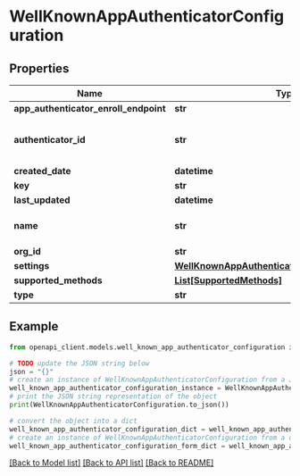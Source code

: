 # WellKnownAppAuthenticatorConfiguration


## Properties

Name | Type | Description | Notes
------------ | ------------- | ------------- | -------------
**app_authenticator_enroll_endpoint** | **str** |  | [optional] 
**authenticator_id** | **str** | The unique identifier of the app authenticator | [optional] 
**created_date** | **datetime** |  | [optional] 
**key** | **str** |  | [optional] 
**last_updated** | **datetime** |  | [optional] 
**name** | **str** | The authenticator display name | [optional] 
**org_id** | **str** |  | [optional] 
**settings** | [**WellKnownAppAuthenticatorConfigurationSettings**](WellKnownAppAuthenticatorConfigurationSettings.md) |  | [optional] 
**supported_methods** | [**List[SupportedMethods]**](SupportedMethods.md) |  | [optional] 
**type** | **str** |  | [optional] 

## Example

```python
from openapi_client.models.well_known_app_authenticator_configuration import WellKnownAppAuthenticatorConfiguration

# TODO update the JSON string below
json = "{}"
# create an instance of WellKnownAppAuthenticatorConfiguration from a JSON string
well_known_app_authenticator_configuration_instance = WellKnownAppAuthenticatorConfiguration.from_json(json)
# print the JSON string representation of the object
print(WellKnownAppAuthenticatorConfiguration.to_json())

# convert the object into a dict
well_known_app_authenticator_configuration_dict = well_known_app_authenticator_configuration_instance.to_dict()
# create an instance of WellKnownAppAuthenticatorConfiguration from a dict
well_known_app_authenticator_configuration_form_dict = well_known_app_authenticator_configuration.from_dict(well_known_app_authenticator_configuration_dict)
```
[[Back to Model list]](../README.md#documentation-for-models) [[Back to API list]](../README.md#documentation-for-api-endpoints) [[Back to README]](../README.md)


